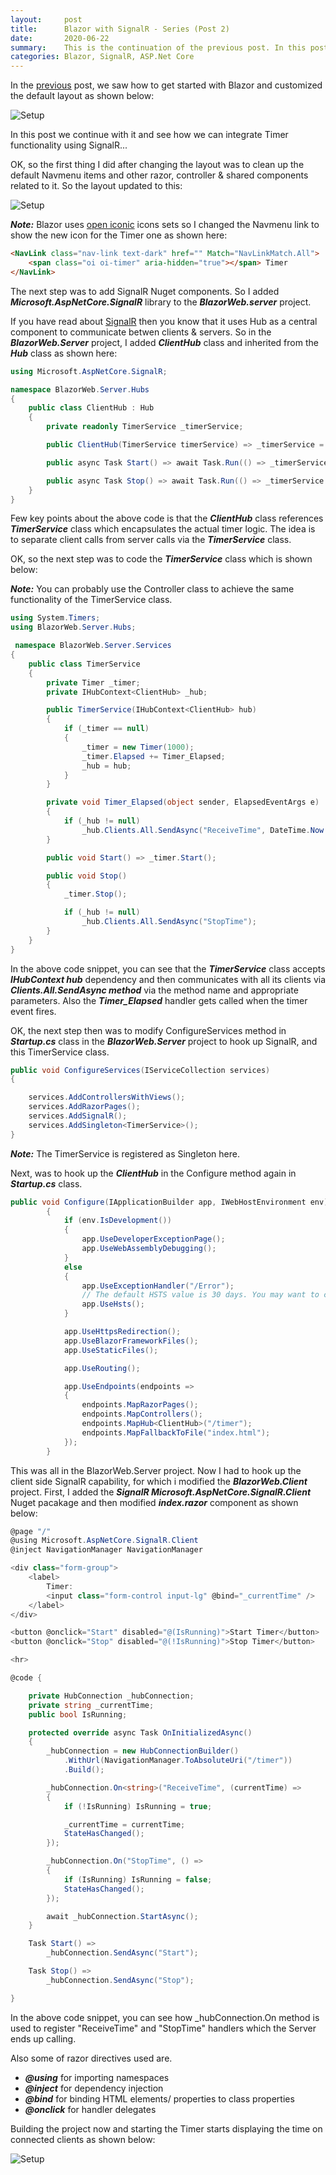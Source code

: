 ```yaml
---
layout:     post
title:      Blazor with SignalR - Series (Post 2)
date:       2020-06-22
summary:    This is the continuation of the previous post. In this post we will see how to setup a timer in Blazor using SignalR.  
categories: Blazor, SignalR, ASP.Net Core
---
```


In the [previous]() post, we saw how to get started with Blazor and customized the default layout as shown below:

![Setup]({{site.url}}/images/Blazor-Signalr-11.png)

In this post we continue with it and see how we can integrate Timer functionality using SignalR...

OK, so the first thing I did after changing the layout was to clean up the default Navmenu items and other razor, controller & shared components related to it. So the layout updated to this:

![Setup]({{site.url}}/images/Blazor-Signalr-13.png)

***Note:*** Blazor uses [open iconic](https://useiconic.com/open) icons sets so I changed the Navmenu link to show the new icon for the Timer one as shown here:

~~~HTML
<NavLink class="nav-link text-dark" href="" Match="NavLinkMatch.All">
    <span class="oi oi-timer" aria-hidden="true"></span> Timer
</NavLink>
~~~

The next step was to add SignalR Nuget components. So I added ***Microsoft.AspNetCore.SignalR*** library to the ***BlazorWeb.server*** project.

If you have read about [SignalR](https://docs.microsoft.com/en-us/aspnet/core/signalr/introduction?view=aspnetcore-3.1) then you know that it uses Hub as a central component to communicate betwen clients & servers. So in the ***BlazorWeb.Server*** project, I added ***ClientHub*** class and inherited from the ***Hub*** class as shown here:

~~~csharp
using Microsoft.AspNetCore.SignalR;

namespace BlazorWeb.Server.Hubs
{
    public class ClientHub : Hub
    {
        private readonly TimerService _timerService;

        public ClientHub(TimerService timerService) => _timerService = timerService;

        public async Task Start() => await Task.Run(() => _timerService.Start());

        public async Task Stop() => await Task.Run(() => _timerService.Stop());
    }
}
~~~

Few key points about the above code is that the ***ClientHub*** class references ***TimerService*** class which encapsulates the actual timer logic. The idea is to separate client calls from server calls via the ***TimerService*** class.

OK, so the next step was to code the ***TimerService*** class which is shown below: 

***Note:*** You can probably use the Controller class to achieve the same functionality of the TimerService class.

~~~csharp
using System.Timers;
using BlazorWeb.Server.Hubs;

 namespace BlazorWeb.Server.Services
{
    public class TimerService
    {
        private Timer _timer;
        private IHubContext<ClientHub> _hub;

        public TimerService(IHubContext<ClientHub> hub)
        {
            if (_timer == null)
            {
                _timer = new Timer(1000);
                _timer.Elapsed += Timer_Elapsed;
                _hub = hub;
            }
        }

        private void Timer_Elapsed(object sender, ElapsedEventArgs e)
        {
            if (_hub != null)
                _hub.Clients.All.SendAsync("ReceiveTime", DateTime.Now.ToString());
        }

        public void Start() => _timer.Start();

        public void Stop()
        {
            _timer.Stop();

            if (_hub != null)
                _hub.Clients.All.SendAsync("StopTime");
        }
    }
}
~~~

In the above code snippet, you can see that the ***TimerService*** class accepts ***IHubContext<ClientHub> hub*** dependency and then communicates with all its clients via ***Clients.All.SendAsync method*** via the method name and appropriate parameters. Also the ***Timer_Elapsed*** handler gets called when the timer event fires. 

OK, the next step then was to modify ConfigureServices method in ***Startup.cs*** class in the ***BlazorWeb.Server*** project to hook up SignalR, and this TimerService class.  

~~~csharp
public void ConfigureServices(IServiceCollection services)
{

    services.AddControllersWithViews();
    services.AddRazorPages();
    services.AddSignalR();
    services.AddSingleton<TimerService>();
}
~~~

***Note:*** The TimerService is registered as Singleton here.

Next, was to hook up the ***ClientHub*** in the Configure method again in ***Startup.cs*** class.

~~~csharp
public void Configure(IApplicationBuilder app, IWebHostEnvironment env)
        {
            if (env.IsDevelopment())
            {
                app.UseDeveloperExceptionPage();
                app.UseWebAssemblyDebugging();
            }
            else
            {
                app.UseExceptionHandler("/Error");
                // The default HSTS value is 30 days. You may want to change this for production scenarios, see https://aka.ms/aspnetcore-hsts.
                app.UseHsts();
            }

            app.UseHttpsRedirection();
            app.UseBlazorFrameworkFiles();
            app.UseStaticFiles();

            app.UseRouting();

            app.UseEndpoints(endpoints =>
            {
                endpoints.MapRazorPages();
                endpoints.MapControllers();
                endpoints.MapHub<ClientHub>("/timer");
                endpoints.MapFallbackToFile("index.html");
            });
        }
~~~

This was all in the BlazorWeb.Server project. Now I had to hook up the client side SignalR capability, for which i modified the ***BlazorWeb.Client*** project. First, I added the ***SignalR Microsoft.AspNetCore.SignalR.Client*** Nuget pacakage and then modified ***index.razor*** component as shown below: 

~~~csharp
@page "/"
@using Microsoft.AspNetCore.SignalR.Client
@inject NavigationManager NavigationManager

<div class="form-group">
    <label>
        Timer:
        <input class="form-control input-lg" @bind="_currentTime" />
    </label>
</div>

<button @onclick="Start" disabled="@(IsRunning)">Start Timer</button>
<button @onclick="Stop" disabled="@(!IsRunning)">Stop Timer</button>

<hr>

@code {

    private HubConnection _hubConnection;
    private string _currentTime;
    public bool IsRunning;

    protected override async Task OnInitializedAsync()
    {
        _hubConnection = new HubConnectionBuilder()
            .WithUrl(NavigationManager.ToAbsoluteUri("/timer"))
            .Build();

        _hubConnection.On<string>("ReceiveTime", (currentTime) =>
        {
            if (!IsRunning) IsRunning = true;

            _currentTime = currentTime;
            StateHasChanged();
        });

        _hubConnection.On("StopTime", () =>
        {
            if (IsRunning) IsRunning = false;
            StateHasChanged();
        });

        await _hubConnection.StartAsync();
    }

    Task Start() =>
        _hubConnection.SendAsync("Start");

    Task Stop() =>
        _hubConnection.SendAsync("Stop");

}
~~~

In the above code snippet, you can see how _hubConnection.On method is used to register "ReceiveTime" and "StopTime" handlers which the Server ends up calling. 

Also some of razor directives used are. 
- ***@using*** for importing namespaces
- ***@inject*** for dependency injection
- ***@bind*** for binding HTML elements/ properties to class properties 
- ***@onclick*** for handler delegates  

Building the project now and starting the Timer starts displaying the time on connected clients as shown below:

![Setup]({{site.url}}/images/Blazor-Signalr-14.png)

